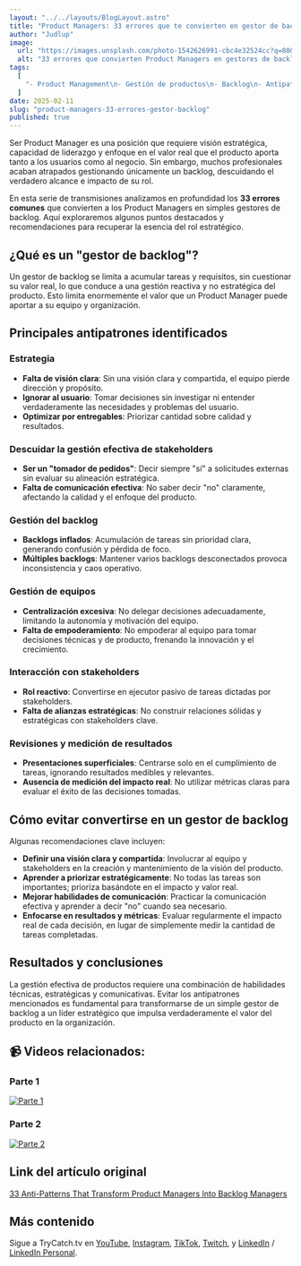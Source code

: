 ```yaml
---
layout: "../../layouts/BlogLayout.astro"
title: "Product Managers: 33 errores que te convierten en gestor de backlog"
author: "Judlup"
image:
  url: "https://images.unsplash.com/photo-1542626991-cbc4e32524cc?q=80&w=3538&auto=format&fit=crop&ixlib=rb-4.0.3&ixid=M3wxMjA3fDB8MHxwaG90by1wYWdlfHx8fGVufDB8fHx8fA%3D%3D"
  alt: "33 errores que convierten Product Managers en gestores de backlog"
tags:
  [
    "- Product Management\n- Gestión de productos\n- Backlog\n- Antipatrones\n- Desarrollo de software\n- Soft Skills\n- Roles en tecnología"
  ]
date: 2025-02-11
slug: "product-managers-33-errores-gestor-backlog"
published: true
---
```


Ser Product Manager es una posición que requiere visión estratégica, capacidad de liderazgo y enfoque en el valor real que el producto aporta tanto a los usuarios como al negocio. Sin embargo, muchos profesionales acaban atrapados gestionando únicamente un backlog, descuidando el verdadero alcance e impacto de su rol.

En esta serie de transmisiones analizamos en profundidad los **33 errores comunes** que convierten a los Product Managers en simples gestores de backlog. Aquí exploraremos algunos puntos destacados y recomendaciones para recuperar la esencia del rol estratégico.

## ¿Qué es un "gestor de backlog"?

Un gestor de backlog se limita a acumular tareas y requisitos, sin cuestionar su valor real, lo que conduce a una gestión reactiva y no estratégica del producto. Esto limita enormemente el valor que un Product Manager puede aportar a su equipo y organización.

## Principales antipatrones identificados

### Estrategia
- **Falta de visión clara**: Sin una visión clara y compartida, el equipo pierde dirección y propósito.
- **Ignorar al usuario**: Tomar decisiones sin investigar ni entender verdaderamente las necesidades y problemas del usuario.
- **Optimizar por entregables**: Priorizar cantidad sobre calidad y resultados.

### Descuidar la gestión efectiva de stakeholders
- **Ser un "tomador de pedidos"**: Decir siempre "sí" a solicitudes externas sin evaluar su alineación estratégica.
- **Falta de comunicación efectiva**: No saber decir "no" claramente, afectando la calidad y el enfoque del producto.

### Gestión del backlog
- **Backlogs inflados**: Acumulación de tareas sin prioridad clara, generando confusión y pérdida de foco.
- **Múltiples backlogs**: Mantener varios backlogs desconectados provoca inconsistencia y caos operativo.

### Gestión de equipos
- **Centralización excesiva**: No delegar decisiones adecuadamente, limitando la autonomía y motivación del equipo.
- **Falta de empoderamiento**: No empoderar al equipo para tomar decisiones técnicas y de producto, frenando la innovación y el crecimiento.

### Interacción con stakeholders
- **Rol reactivo**: Convertirse en ejecutor pasivo de tareas dictadas por stakeholders.
- **Falta de alianzas estratégicas**: No construir relaciones sólidas y estratégicas con stakeholders clave.

### Revisiones y medición de resultados
- **Presentaciones superficiales**: Centrarse solo en el cumplimiento de tareas, ignorando resultados medibles y relevantes.
- **Ausencia de medición del impacto real**: No utilizar métricas claras para evaluar el éxito de las decisiones tomadas.

## Cómo evitar convertirse en un gestor de backlog

Algunas recomendaciones clave incluyen:

- **Definir una visión clara y compartida**: Involucrar al equipo y stakeholders en la creación y mantenimiento de la visión del producto.
- **Aprender a priorizar estratégicamente**: No todas las tareas son importantes; prioriza basándote en el impacto y valor real.
- **Mejorar habilidades de comunicación**: Practicar la comunicación efectiva y aprender a decir "no" cuando sea necesario.
- **Enfocarse en resultados y métricas**: Evaluar regularmente el impacto real de cada decisión, en lugar de simplemente medir la cantidad de tareas completadas.

## Resultados y conclusiones

La gestión efectiva de productos requiere una combinación de habilidades técnicas, estratégicas y comunicativas. Evitar los antipatrones mencionados es fundamental para transformarse de un simple gestor de backlog a un líder estratégico que impulsa verdaderamente el valor del producto en la organización.

## 📹 Videos relacionados:

### Parte 1
[![Parte 1](https://img.youtube.com/vi/qm0Dngg9i3U/0.jpg)](https://youtu.be/qm0Dngg9i3U)

### Parte 2
[![Parte 2](https://img.youtube.com/vi/qeYTkgyOhxU/0.jpg)](https://youtu.be/qeYTkgyOhxU)

## Link del artículo original

[33 Anti-Patterns That Transform Product Managers Into Backlog Managers](https://davidavpereira.medium.com/33-anti-patterns-that-transform-product-managers-into-backlog-managers-0fe589981c0e)

## Más contenido

Sigue a TryCatch.tv en [YouTube](https://www.youtube.com/trycatch_tv), [Instagram](https://www.instagram.com/trycatch_tv/), [TikTok](https://www.tiktok.com/@trycatch.tv), [Twitch](https://www.twitch.tv/trycatch_tv), y [LinkedIn](https://www.linkedin.com/company/trycatch-tv) / [LinkedIn Personal](https://www.linkedin.com/in/judlup/).
